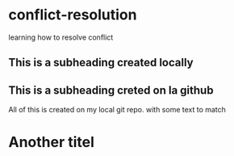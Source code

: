 # conflict-resolution
learning how to resolve conflict

## This is a subheading created locally
## This is a subheading creted on la github
All of this is created on my local git repo.
with some text to match

# Another titel